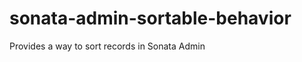 sonata-admin-sortable-behavior
==============================

Provides a way to sort records in Sonata Admin
